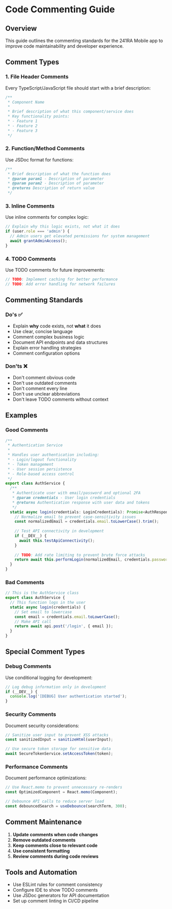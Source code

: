 # Code Commenting Guide

## Overview
This guide outlines the commenting standards for the 241RA Mobile app to improve code maintainability and developer experience.

## Comment Types

### 1. File Header Comments
Every TypeScript/JavaScript file should start with a brief description:

```typescript
/**
 * Component Name
 * 
 * Brief description of what this component/service does
 * Key functionality points:
 * - Feature 1
 * - Feature 2
 * - Feature 3
 */
```

### 2. Function/Method Comments
Use JSDoc format for functions:

```typescript
/**
 * Brief description of what the function does
 * @param param1 - Description of parameter
 * @param param2 - Description of parameter
 * @returns Description of return value
 */
```

### 3. Inline Comments
Use inline comments for complex logic:

```typescript
// Explain why this logic exists, not what it does
if (user.role === 'admin') {
  // Admin users get elevated permissions for system management
  await grantAdminAccess();
}
```

### 4. TODO Comments
Use TODO comments for future improvements:

```typescript
// TODO: Implement caching for better performance
// TODO: Add error handling for network failures
```

## Commenting Standards

### Do's ✅
- Explain **why** code exists, not **what** it does
- Use clear, concise language
- Comment complex business logic
- Document API endpoints and data structures
- Explain error handling strategies
- Comment configuration options

### Don'ts ❌
- Don't comment obvious code
- Don't use outdated comments
- Don't comment every line
- Don't use unclear abbreviations
- Don't leave TODO comments without context

## Examples

### Good Comments
```typescript
/**
 * Authentication Service
 * 
 * Handles user authentication including:
 * - Login/logout functionality
 * - Token management
 * - User session persistence
 * - Role-based access control
 */
export class AuthService {
  /**
   * Authenticate user with email/password and optional 2FA
   * @param credentials - User login credentials
   * @returns Authentication response with user data and tokens
   */
  static async login(credentials: LoginCredentials): Promise<AuthResponse> {
    // Normalize email to prevent case-sensitivity issues
    const normalizedEmail = credentials.email.toLowerCase().trim();
    
    // Test API connectivity in development
    if (__DEV__) {
      await this.testApiConnectivity();
    }
    
    // TODO: Add rate limiting to prevent brute force attacks
    return await this.performLogin(normalizedEmail, credentials.password);
  }
}
```

### Bad Comments
```typescript
// This is the AuthService class
export class AuthService {
  // This function logs in the user
  static async login(credentials) {
    // Set email to lowercase
    const email = credentials.email.toLowerCase();
    // Make API call
    return await api.post('/login', { email });
  }
}
```

## Special Comment Types

### Debug Comments
Use conditional logging for development:

```typescript
// Log debug information only in development
if (__DEV__) {
  console.log('[DEBUG] User authentication started');
}
```

### Security Comments
Document security considerations:

```typescript
// Sanitize user input to prevent XSS attacks
const sanitizedInput = sanitizeHtml(userInput);

// Use secure token storage for sensitive data
await SecureTokenService.setAccessToken(token);
```

### Performance Comments
Document performance optimizations:

```typescript
// Use React.memo to prevent unnecessary re-renders
const OptimizedComponent = React.memo(Component);

// Debounce API calls to reduce server load
const debouncedSearch = useDebounce(searchTerm, 300);
```

## Comment Maintenance

1. **Update comments when code changes**
2. **Remove outdated comments**
3. **Keep comments close to relevant code**
4. **Use consistent formatting**
5. **Review comments during code reviews**

## Tools and Automation

- Use ESLint rules for comment consistency
- Configure IDE to show TODO comments
- Use JSDoc generators for API documentation
- Set up comment linting in CI/CD pipeline
